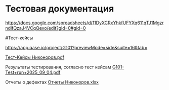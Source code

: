 # Тестовая документация

https://docs.google.com/spreadsheets/d/11DyXCRxYhkfUFYXq611qTJ1MgzrndlfQzaJ4VCqQevo/edit?gid=0#gid=0


#Тест-кейсы

https://app.qase.io/project/G101?previewMode=side&suite=16&tab=

[Тест-Кейсы Никоноров.pdf](https://github.com/user-attachments/files/22068086/-.pdf)

Результаты тестирования, согласно тест кейсам 
[G101-Test+run+2025_09_04.pdf](https://github.com/user-attachments/files/22187869/G101-Test%2Brun%2B2025_09_04.pdf)

Отчеты о дефектах
[Отчеты Никоноров.xlsx](https://github.com/user-attachments/files/22187870/default.xlsx)
